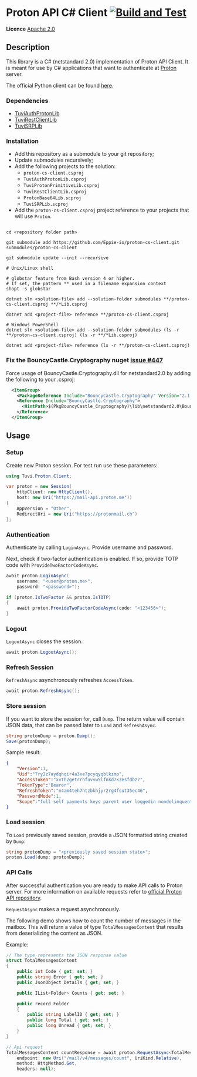# Proton API C# Client [![Build and Test](https://github.com/Eppie-io/proton-cs-client/actions/workflows/build-and-test.yml/badge.svg)](https://github.com/Eppie-io/proton-cs-client/actions/workflows/build-and-test.yml)

**Licence** [Apache 2.0](https://www.apache.org/licenses/LICENSE-2.0)

## Description

This library is a C# (netstandard 2.0) implementation of Proton API Client. It is meant for use by C# applications that want to authenticate at [Proton](https://proton.me/) server.

The official Python client can be found [here](https://github.com/ProtonMail/proton-python-client).

### Dependencies

- [TuviAuthProtonLib](https://github.com/Eppie-io/TuviAuthProtonLib)
- [TuviRestClientLib](https://github.com/Eppie-io/TuviRestClientLib)
- [TuviSRPLib](https://github.com/Eppie-io/TuviSRPLib)

### Installation

- Add this repository as a submodule to your git repository;
- Update submodules recursively;
- Add the following projects to the solution:
  - `proton-cs-client.csproj`
  - `TuviAuthProtonLib.csproj`
  - `TuviProtonPrimitiveLib.csproj`
  - `TuviRestClientLib.csproj`
  - `ProtonBase64Lib.scproj`
  - `TuviSRPLib.scproj`
- Add the `proton-cs-client.csproj` project reference to your projects that will use `Proton`.

```shell

cd <repository folder path>

git submodule add https://github.com/Eppie-io/proton-cs-client.git submodules/proton-cs-client

git submodule update --init --recursive

# Unix/Linux shell

# globstar feature from Bash version 4 or higher.
# If set, the pattern ** used in a filename expansion context
shopt -s globstar 

dotnet sln <solution-file> add --solution-folder submodules **/proton-cs-client.csproj **/*Lib.csproj

dotnet add <project-file> reference **/proton-cs-client.csproj

# Windows PowerShell
dotnet sln <solution-file> add --solution-folder submodules (ls -r **/proton-cs-client.csproj) (ls -r **/*Lib.csproj)

dotnet add <project-file> reference (ls -r **/proton-cs-client.csproj)
```

### Fix the BouncyCastle.Cryptography nuget [issue #447](https://github.com/bcgit/bc-csharp/issues/447)

Force usage of BouncyCastle.Cryptography.dll for netstandard2.0 by adding the following to your .csproj:

```xml
  <ItemGroup>
    <PackageReference Include="BouncyCastle.Cryptography" Version="2.1.1" ExcludeAssets="Compile" GeneratePathProperty="true" />
    <Reference Include="BouncyCastle.Cryptography">
      <HintPath>$(PkgBouncyCastle_Cryptography)\lib\netstandard2.0\BouncyCastle.Cryptography.dll</HintPath>
    </Reference>
  </ItemGroup>
```

## Usage

### Setup

Create new Proton session. For test run use these parameters:

```C#
using Tuvi.Proton.Client;

var proton = new Session(
    httpClient: new HttpClient(),
    host: new Uri("https://mail-api.proton.me"))
{
    AppVersion = "Other", 
    RedirectUri = new Uri("https://protonmail.ch")
};
```

### Authentication

Authenticate by calling `LoginAsync`. Provide username and password.

Next, check if two-factor authentication is enabled. If so, provide TOTP code with `ProvideTwoFactorCodeAsync`.

```C#
await proton.LoginAsync(
    username: "<user@proton.me>",
    password: "<password>");

if (proton.IsTwoFactor && proton.IsTOTP)
{
    await proton.ProvideTwoFactorCodeAsync(code: "<123456>");
}
```

### Logout

`LogoutAsync` closes the session.

```C#
await proton.LogoutAsync();
```

### Refresh Session

`RefreshAsync` asynchronously refreshes `AccessToken`.

```C#
await proton.RefreshAsync();
```

### Store session

 If you want to store the session for, call `Dump`. The return value will contain JSON data, that can be passed later to `Load` and `RefreshAsync`.

```C#
string protonDump = proton.Dump();
Save(protonDump);
```

Sample result:

```Json
{
    "Version":1, 
    "Uid":"7ry2z7aydqhqir4a3xe7pcyqyqblkzmp",
    "AccessToken":"xvth2getrrhfuvvw5lfnkd7k3esfdbz7",
    "TokenType":"Bearer",
    "RefreshToken":"n4am4teh7htzbkhjyr2rg4fsut35ec46",
    "PasswordMode":1,
    "Scope":"full self payments keys parent user loggedin nondelinquent mail vpn calendar drive pass verified"
}
```

### Load session

To `Load` previously saved session, provide a JSON formatted string created by `Dump`:

```C#
string protonDump = "<previously saved session state>";
proton.Load(dump: protonDump);
```

### API Calls

After successful authentication you are ready to make API calls to Proton server. For more information on available requests refer to [official Proton API repository](https://github.com/ProtonMail/go-proton-api).

`RequestAsync` makes a request asynchronously.

The following demo shows how to count the number of messages in the mailbox. This will return a value of type `TotalMessagesContent` that results from deserializing the content as JSON.

Example:

```C#
// The type represents the JSON response value
struct TotalMessagesContent
{
    public int Code { get; set; } 
    public string Error { get; set; } 
    public JsonObject Details { get; set; } 

    public IList<Folder> Counts { get; set; } 

    public record Folder
    {
        public string LabelID { get; set; } 
        public long Total { get; set; } 
        public long Unread { get; set; }
    }
}

// Api request
TotalMessagesContent countResponse = await proton.RequestAsync<TotalMessagesContent>(
    endpoint: new Uri("/mail/v4/messages/count", UriKind.Relative),
    method: HttpMethod.Get,
    headers: null);
```
